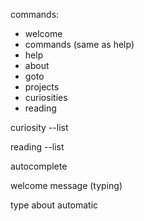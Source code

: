 commands:

- welcome
- commands (same as help)
- help
- about
- goto
- projects
- curiosities
- reading

curiosity --list

reading --list

autocomplete

welcome message (typing)

type about automatic
